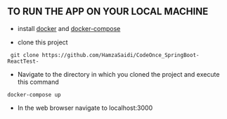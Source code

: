 ##                      TO RUN THE APP ON YOUR LOCAL MACHINE





* install [docker](https://docs.docker.com/installation/) and [docker-compose](https://docs.docker.com/compose/install/)



* clone this project 


```
 git clone https://github.com/HamzaSaidi/CodeOnce_SpringBoot-ReactTest-
```



* Navigate to the directory in which you cloned the project and execute this command
```
docker-compose up
```

* In the web browser navigate to localhost:3000



